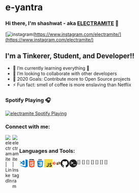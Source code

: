 # e-yantra
### Hi there, I'm shashwat - aka [ELECTRAMITE][instagram] 👋

[![instagram](https://www.instagram.com/electramite/](https://www.instagram.com/electramite/)


## I'm a Tinkerer, Student, and Developer!!

- 🌱 I’m currently learning everything 🤣
- 👯 I’m looking to collaborate with other developers
- 🥅 2020 Goals: Contribute more to Open Source projects
- ⚡ Fun fact: smell of coffee is more enslaving than Netflix

### Spotify Playing 🎧

[<img src="https://now-playing-codestackr.vercel.app/api/spotify-playing" alt="electramite Spotify Playing" width="350" />](https://open.spotify.com/user/hetwtecfx0awahk87xwzxk9ip)

### Connect with me:

[<img align="left" alt="electramite | LinkedIn" width="22px" src="https://www.linkedin.com/in/shashwat-patel-537a14190" />][linkedin]
[<img align="left" alt="electramite | Instagram" width="22px" src="https://instagram.com/electramite?igshid=sywivhgq7xeo" />][instagram]

<br />

### Languages and Tools:

[<img align="left" alt="Visual Studio Code" width="26px" src="https://raw.githubusercontent.com/github/explore/80688e429a7d4ef2fca1e82350fe8e3517d3494d/topics/visual-studio-code/visual-studio-code.png" />]
[<img align="left" alt="HTML5" width="26px" src="https://raw.githubusercontent.com/github/explore/80688e429a7d4ef2fca1e82350fe8e3517d3494d/topics/html/html.png" />]
[<img align="left" alt="CSS3" width="26px" src="https://raw.githubusercontent.com/github/explore/80688e429a7d4ef2fca1e82350fe8e3517d3494d/topics/css/css.png" />]
[<img align="left" alt="JavaScript" width="26px" src="https://raw.githubusercontent.com/github/explore/80688e429a7d4ef2fca1e82350fe8e3517d3494d/topics/javascript/javascript.png" />]
[<img align="left" alt="Git" width="26px" src="https://raw.githubusercontent.com/github/explore/80688e429a7d4ef2fca1e82350fe8e3517d3494d/topics/git/git.png" />]
[<img align="left" alt="GitHub" width="26px" src="https://raw.githubusercontent.com/github/explore/78df643247d429f6cc873026c0622819ad797942/topics/github/github.png" />]
[<img align="left" alt="Terminal" width="26px" src="https://raw.githubusercontent.com/github/explore/80688e429a7d4ef2fca1e82350fe8e3517d3494d/topics/terminal/terminal.png" />]

<br />
<br />

[instagram]: https://instagram.com/electramite?igshid=sywivhgq7xeo
[linkedin]: https://www.linkedin.com/in/shashwat-patel-537a14190
